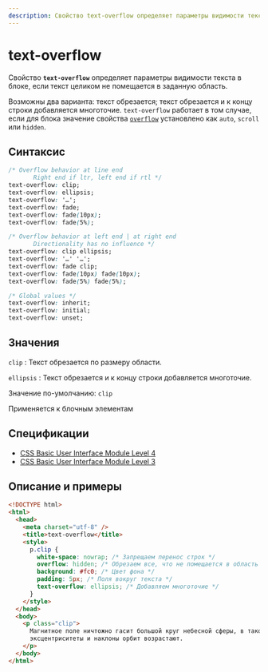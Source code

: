 ```yaml
---
description: Свойство text-overflow определяет параметры видимости текста в блоке, если текст целиком не помещается в заданную область
---
```


# text-overflow

Свойство **`text-overflow`** определяет параметры видимости текста в блоке, если текст целиком не помещается в заданную область.

Возможны два варианта: текст обрезается; текст обрезается и к концу строки добавляется многоточие. `text-overflow` работает в том случае, если для блока значение свойства [`overflow`](overflow.md) установлено как `auto`, `scroll` или `hidden`.

## Синтаксис

```css
/* Overflow behavior at line end
	   Right end if ltr, left end if rtl */
text-overflow: clip;
text-overflow: ellipsis;
text-overflow: '…';
text-overflow: fade;
text-overflow: fade(10px);
text-overflow: fade(5%);

/* Overflow behavior at left end | at right end
	   Directionality has no influence */
text-overflow: clip ellipsis;
text-overflow: '…' '…';
text-overflow: fade clip;
text-overflow: fade(10px) fade(10px);
text-overflow: fade(5%) fade(5%);

/* Global values */
text-overflow: inherit;
text-overflow: initial;
text-overflow: unset;
```

## Значения

`clip`
: Текст обрезается по размеру области.

`ellipsis`
: Текст обрезается и к концу строки добавляется многоточие.

Значение по-умолчанию: `clip`

Применяется к блочным элементам

## Спецификации

- [CSS Basic User Interface Module Level 4](https://drafts.csswg.org/css-ui-4/#text-overflow)
- [CSS Basic User Interface Module Level 3](http://dev.w3.org/csswg/css3-ui/#text-overflow)

## Описание и примеры

```html
<!DOCTYPE html>
<html>
  <head>
    <meta charset="utf-8" />
    <title>text-overflow</title>
    <style>
      p.clip {
        white-space: nowrap; /* Запрещаем перенос строк */
        overflow: hidden; /* Обрезаем все, что не помещается в область */
        background: #fc0; /* Цвет фона */
        padding: 5px; /* Поля вокруг текста */
        text-overflow: ellipsis; /* Добавляем многоточие */
      }
    </style>
  </head>
  <body>
    <p class="clip">
      Магнитное поле ничтожно гасит большой круг небесной сферы, в таком случае
      эксцентриситеты и наклоны орбит возрастают.
    </p>
  </body>
</html>
```
